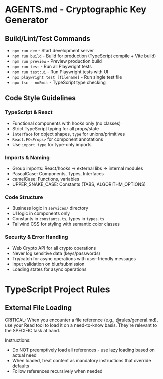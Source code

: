 # AGENTS.md - Cryptographic Key Generator

## Build/Lint/Test Commands
- `npm run dev` - Start development server
- `npm run build` - Build for production (TypeScript compile + Vite build)
- `npm run preview` - Preview production build
- `npm run test` - Run all Playwright tests
- `npm run test:ui` - Run Playwright tests with UI
- `npx playwright test [filename]` - Run single test file
- `npx tsc --noEmit` - TypeScript type checking

## Code Style Guidelines

### TypeScript & React
- Functional components with hooks only (no classes)
- Strict TypeScript typing for all props/state
- `interface` for object shapes, `type` for unions/primitives
- `React.FC<Props>` for component annotations
- Use `import type` for type-only imports

### Imports & Naming
- Group imports: React/hooks → external libs → internal modules
- PascalCase: Components, Types, Interfaces
- camelCase: Functions, variables
- UPPER_SNAKE_CASE: Constants (TABS, ALGORITHM_OPTIONS)

### Code Structure
- Business logic in `services/` directory
- UI logic in components only
- Constants in `constants.ts`, types in `types.ts`
- Tailwind CSS for styling with semantic color classes

### Security & Error Handling
- Web Crypto API for all crypto operations
- Never log sensitive data (keys/passwords)
- Try/catch for async operations with user-friendly messages
- Input validation on blur/submission
- Loading states for async operations

# TypeScript Project Rules

## External File Loading

CRITICAL: When you encounter a file reference (e.g., @rules/general.md), use your Read tool to load it on a need-to-know basis. They're relevant to the SPECIFIC task at hand.

Instructions:

- Do NOT preemptively load all references - use lazy loading based on actual need
- When loaded, treat content as mandatory instructions that override defaults
- Follow references recursively when needed


